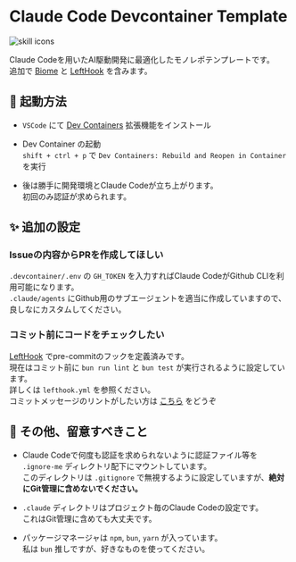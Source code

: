 # Claude Code Devcontainer Template

![skill icons](https://skillicons.dev/icons?i=docker,ts,bun,nodejs,nextjs)

Claude Codeを用いたAI駆動開発に最適化したモノレポテンプレートです。  
追加で [Biome](https://biomejs.dev/) と [LeftHook](https://lefthook.dev/) を含みます。

## 🚀 起動方法

- `VSCode` にて [Dev Containers](https://marketplace.visualstudio.com/items?itemName=ms-vscode-remote.remote-containers) 拡張機能をインストール

- Dev Container の起動  
`shift + ctrl + p` で `Dev Containers: Rebuild and Reopen in Container` を実行

- 後は勝手に開発環境とClaude Codeが立ち上がります。  
初回のみ認証が求められます。

## ✨ 追加の設定

### Issueの内容からPRを作成してほしい

`.devcontainer/.env` の `GH_TOKEN` を入力すればClaude CodeがGithub CLIを利用可能になります。  
`.claude/agents` にGithub用のサブエージェントを適当に作成していますので、良しなにカスタムしてください。

### コミット前にコードをチェックしたい

[LeftHook](https://lefthook.dev/) でpre-commitのフックを定義済みです。  
現在はコミット前に `bun run lint` と `bun test` が実行されるように設定しています。  
詳しくは `lefthook.yml` を参照ください。  
コミットメッセージのリントがしたい方は [こちら](https://lefthook.dev/examples/commitlint.html) をどうぞ

## 🚨 その他、留意すべきこと

- Claude Codeで何度も認証を求められないように認証ファイル等を `.ignore-me` ディレクトリ配下にマウントしています。  
このディレクトリは `.gitignore` で無視するように設定していますが、**絶対にGit管理に含めないでください。**

- `.claude` ディレクトリはプロジェクト毎のClaude Codeの設定です。  
これはGit管理に含めても大丈夫です。

- パッケージマネージャは `npm`, `bun`, `yarn` が入っています。  
私は `bun` 推しですが、好きなものを使ってください。

